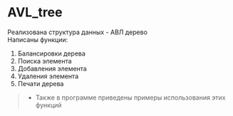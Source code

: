 # AVL_tree

Реализована структура данных - АВЛ дерево <br>
Написаны функции:
1. Балансировки дерева
2. Поиска элемента
3. Добавления элемента
4. Удаления элемента
5. Печати дерева

> - Также в программе приведены примеры использования этих функций
